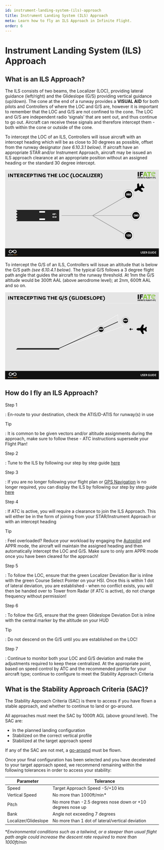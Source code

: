```yaml
---
id: instrument-landing-system-(ils)-approach
title: Instrument Landing System (ILS) Approach
meta: Learn how to fly an ILS Approach in Infinite Flight.
order: 6
---
```


# Instrument Landing System (ILS) Approach



## What is an ILS Approach?

The ILS consists of two beams, the Localizer (LOC), providing lateral guidance (left/right) and the Glideslope (G/S) providing vertical guidance (up/down). The cone at the end of a runway provides a **VISUAL AID** for both pilots and Controllers of where the LOC and G/S are, however it is important to remember that the LOC and G/S are not confined to the cone. The LOC and G/S are independent radio ‘signals’ that are sent out, and thus continue to go out. Aircraft can receive these signals and therefore intercept them - both within the cone or outside of the cone.



To intercept the LOC of an ILS, Controllers will issue aircraft with an intercept heading which will be as close to 30 degrees as possible, offset from the runway designator *(see 6.10.3.1 below)*. If aircraft have an appropriate STAR and/or Instrument Approach, aircraft may be issued an ILS approach clearance at an appropriate position without an assigned heading or the standard 30 degree intercept. 



![Image 6.10.3.1 - Intercepting the localizer](_images/manual/graphics/atc-intercept-loc.jpg)



To intercept the G/S of an ILS, Controllers will issue an altitude that is below the G/S path *(see 6.10.4.1 below).* The typical G/S follows a 3 degree flight path angle that guides the aircraft to the runway threshold. At 1nm the G/S altitude would be 300ft AAL (above aerodrome level); at 2nm, 600ft AAL and so on.



![Image 6.10.4.1 - Intercepting the glideslope](_images/manual/graphics/atc-intercept-gs.jpg)



## How do I fly an ILS Approach?

Step 1

: En-route to your destination, check the ATIS/D-ATIS for runway(s) in use



Tip

: It is common to be given vectors and/or altitude assignments during the approach, make sure to follow these - ATC instructions supersede your Flight Plan!



Step 2

: Tune to the ILS by following our step by step guide [here](/guide/getting-started/pilot-user-interface/navigation#tuning-to-an-ils)



Step 3

: If you are no longer following your flight plan or [GPS Navigation](/guide/getting-started/pilot-user-interface/navigation#gps-navigation) is no longer required, you can display the ILS by following our step by step guide [here](/guide/getting-started/pilot-user-interface/navigation#displaying-an-ils-in-your-aircraft)



Step 4

: If ATC is active, you will require a clearance to join the ILS Approach. This will either be in the form of joining from your STAR/Instrument Approach or with an intercept heading



Tip

: Feel overloaded? Reduce your workload by engaging the [Autopilot](/guide/getting-started/pilot-user-interface/autopilot#autopilot) and APPR mode, the aircraft will maintain the assigned heading and then automatically intercept the LOC and G/S. Make sure to only arm APPR mode once you have been cleared for the approach!



Step 5

: To follow the LOC, ensure that the green Localizer Deviation Bar is inline with the green Course Select Pointer on your HSI. Once this is within 1 dot of lateral deviation, you are established - when no conflict exists, you will then be handed over to Tower from Radar (if ATC is active), do not change frequency without permission!



Step 6

: To follow the G/S, ensure that the green Glideslope Deviation Dot is inline with the central marker by the altitude on your HUD



Tip

: Do not descend on the G/S until you are established on the LOC!



Step 7

: Continue to monitor both your LOC and G/S deviation and make the adjustments required to keep these centralized. At the appropriate point, based on speed control by ATC and the recommended profile for your aircraft type; continue to configure to meet the Stability Approach Criteria



## What is the Stability Approach Criteria (SAC)?

The Stability Approach Criteria (SAC) is there to access if you have flown a stable approach, and whether to continue to land or go-around.



All approaches must meet the SAC by 1000ft AGL (above ground level). The SAC are:



- In the planned landing configuration
- Stabilized on the correct vertical profile
- Stabilized at the target approach speed




If any of the SAC are not met, a [go-around](/guide/flying-guide/descent-to-landing/go-around-baulked-landing#go-around%2Fbaulked-landing) must be flown.



Once your final configuration has been selected and you have decelerated to your target approach speed, we recommend remaining  within the following tolerances in order to access your stability:



| Parameter            | Tolerance                                |
| -------------------- | ---------------------------------------- |
| Speed                | Target Approach Speed -5/+10 kts         |
| Vertical Speed       | No more than 1000ft/min*                 |
| Pitch                | No more than -2.5 degrees nose down or +10 degrees nose up |
| Bank                 | Angle not exceeding 7 degrees            |
| Localizer/Glideslope | No more than 1 dot of lateral/vertical deviation |

**Environmental conditions such as a tailwind, or a steeper than usual flight path angle could increase the descent rate required to more than 1000ft/min*